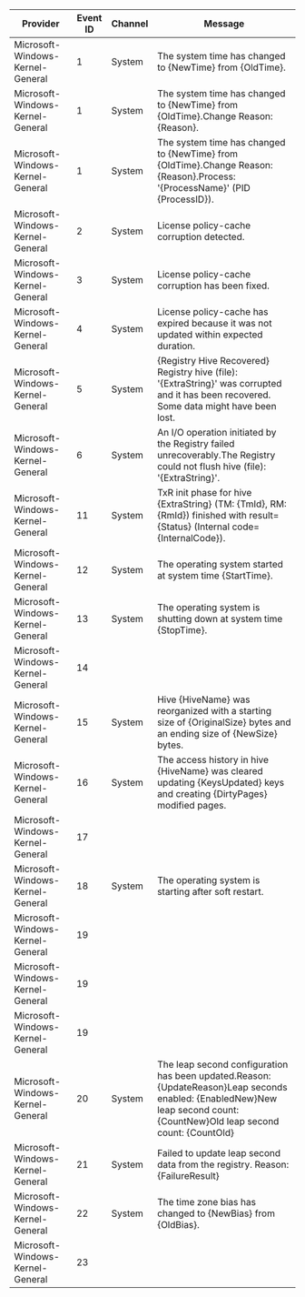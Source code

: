 Provider                          |  Event ID  |  Channel  |  Message
----------------------------------|------------|-----------|---------------------------------------------------------------------------------------------------------------------------------------------------------------------------
Microsoft-Windows-Kernel-General  |  1         |  System   |  The system time has changed to {NewTime} from {OldTime}.
Microsoft-Windows-Kernel-General  |  1         |  System   |  The system time has changed to {NewTime} from {OldTime}.Change Reason: {Reason}.
Microsoft-Windows-Kernel-General  |  1         |  System   |  The system time has changed to {NewTime} from {OldTime}.Change Reason: {Reason}.Process: '{ProcessName}' (PID {ProcessID}).
Microsoft-Windows-Kernel-General  |  2         |  System   |  License policy-cache corruption detected.
Microsoft-Windows-Kernel-General  |  3         |  System   |  License policy-cache corruption has been fixed.
Microsoft-Windows-Kernel-General  |  4         |  System   |  License policy-cache has expired because it was not updated within expected duration.
Microsoft-Windows-Kernel-General  |  5         |  System   |  {Registry Hive Recovered} Registry hive (file): '{ExtraString}' was corrupted and it has been recovered. Some data might have been lost.
Microsoft-Windows-Kernel-General  |  6         |  System   |  An I/O operation initiated by the Registry failed unrecoverably.The Registry could not flush hive (file): '{ExtraString}'.
Microsoft-Windows-Kernel-General  |  11        |  System   |  TxR init phase for hive {ExtraString} (TM: {TmId}, RM: {RmId}) finished with result={Status} (Internal code={InternalCode}).
Microsoft-Windows-Kernel-General  |  12        |  System   |  The operating system started at system time {StartTime}.
Microsoft-Windows-Kernel-General  |  13        |  System   |  The operating system is shutting down at system time {StopTime}.
Microsoft-Windows-Kernel-General  |  14        |           |
Microsoft-Windows-Kernel-General  |  15        |  System   |  Hive {HiveName} was reorganized with a starting size of {OriginalSize} bytes and an ending size of {NewSize} bytes.
Microsoft-Windows-Kernel-General  |  16        |  System   |  The access history in hive {HiveName} was cleared updating {KeysUpdated} keys and creating {DirtyPages} modified pages.
Microsoft-Windows-Kernel-General  |  17        |           |
Microsoft-Windows-Kernel-General  |  18        |  System   |  The operating system is starting after soft restart.
Microsoft-Windows-Kernel-General  |  19        |           |
Microsoft-Windows-Kernel-General  |  19        |           |
Microsoft-Windows-Kernel-General  |  19        |           |
Microsoft-Windows-Kernel-General  |  20        |  System   |  The leap second configuration has been updated.Reason: {UpdateReason}Leap seconds enabled: {EnabledNew}New leap second count: {CountNew}Old leap second count: {CountOld}
Microsoft-Windows-Kernel-General  |  21        |  System   |  Failed to update leap second data from the registry. Reason: {FailureResult}
Microsoft-Windows-Kernel-General  |  22        |  System   |  The time zone bias has changed to {NewBias} from {OldBias}.
Microsoft-Windows-Kernel-General  |  23        |           |